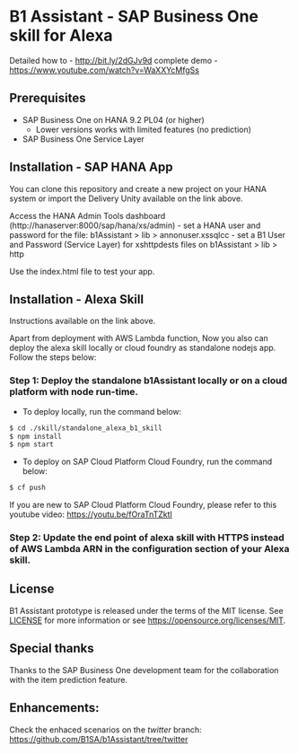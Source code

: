 # B1 Assistant - SAP Business One skill for Alexa
Detailed how to - http://bit.ly/2dGJv9d
complete demo - https://www.youtube.com/watch?v=WaXXYcMfgSs

## Prerequisites
- SAP Business One on HANA 9.2 PL04 (or higher)
	- Lower versions works with limited features (no prediction)
- SAP Business One Service Layer

## Installation - SAP HANA App
You can clone this repository and create a new project on your HANA system or import the Delivery Unity available on the link above.

Access the HANA Admin Tools dashboard (http://hanaserver:8000/sap/hana/xs/admin)
	- set a HANA user and password for the file: b1Assistant > lib > annonuser.xssqlcc
	- set a B1 User and Password (Service Layer) for xshttpdests files on b1Assistant > lib > http
	

Use the index.html file to test your app.

## Installation - Alexa Skill
Instructions available on the link above.

Apart from deployment with AWS Lambda function,  Now you also can deploy the alexa skill locally or cloud foundry as standalone nodejs app. Follow the steps below:

### Step 1: Deploy the standalone b1Assistant locally or on a cloud platform with node run-time. 
   - To deploy locally, run the command below:
```sh
$ cd ./skill/standalone_alexa_b1_skill
$ npm install
$ npm start
```
   - To deploy on SAP Cloud Platform Cloud Foundry, run the command below:
```sh
$ cf push
```

If you are new to SAP Cloud Platform Cloud Foundry, please refer to this youtube video:
https://youtu.be/fOraTnTZktI

### Step 2: Update the end point of alexa skill with HTTPS instead of AWS Lambda ARN in the configuration section of your Alexa skill.

## License
B1 Assistant prototype is released under the terms of the MIT license. See [LICENSE](LICENSE) for more information or see https://opensource.org/licenses/MIT.

## Special thanks
Thanks to the SAP Business One development team for the collaboration with the item prediction feature.

## Enhancements:
Check the enhaced scenarios on the _twitter_ branch: https://github.com/B1SA/b1Assistant/tree/twitter
